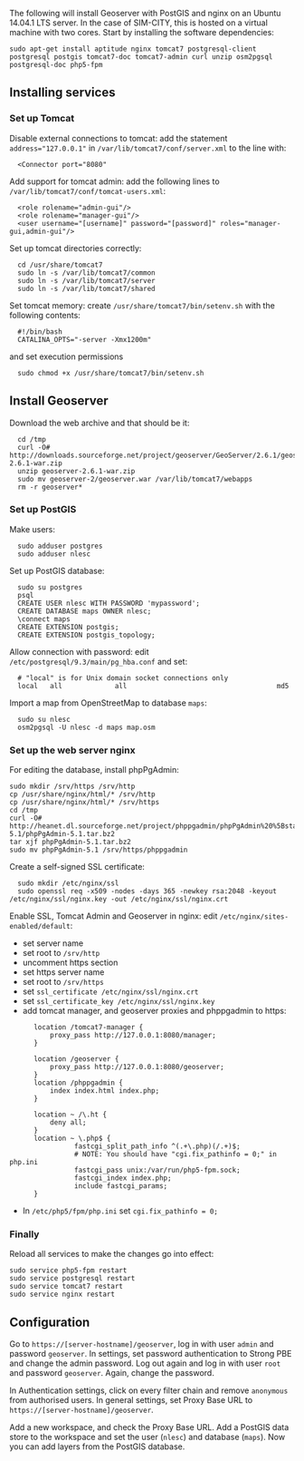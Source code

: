 The following will install Geoserver with PostGIS and nginx on an Ubuntu 14.04.1 LTS server. In the case of SIM-CITY, this is hosted on a virtual machine with two cores. Start by installing the software dependencies:

    sudo apt-get install aptitude nginx tomcat7 postgresql-client postgresql postgis tomcat7-doc tomcat7-admin curl unzip osm2pgsql postgresql-doc php5-fpm

## Installing services

### Set up Tomcat

Disable external connections to tomcat: add the statement `address="127.0.0.1"` in `/var/lib/tomcat7/conf/server.xml` to the line with:
  
      <Connector port="8080"
  
Add support for tomcat admin: add the following lines to `/var/lib/tomcat7/conf/tomcat-users.xml`:
  
      <role rolename="admin-gui"/>
      <role rolename="manager-gui"/>
      <user username="[username]" password="[password]" roles="manager-gui,admin-gui"/>

Set up tomcat directories correctly:
  
      cd /usr/share/tomcat7
      sudo ln -s /var/lib/tomcat7/common
      sudo ln -s /var/lib/tomcat7/server
      sudo ln -s /var/lib/tomcat7/shared

Set tomcat memory: create `/usr/share/tomcat7/bin/setenv.sh` with the following contents:
  
      #!/bin/bash
      CATALINA_OPTS="-server -Xmx1200m"

and set execution permissions
  
      sudo chmod +x /usr/share/tomcat7/bin/setenv.sh

## Install Geoserver

Download the web archive and that should be it:
  
      cd /tmp
      curl -O# http://downloads.sourceforge.net/project/geoserver/GeoServer/2.6.1/geoserver-2.6.1-war.zip
      unzip geoserver-2.6.1-war.zip
      sudo mv geoserver-2/geoserver.war /var/lib/tomcat7/webapps
      rm -r geoserver*

### Set up PostGIS

Make users:
  
      sudo adduser postgres
      sudo adduser nlesc

Set up PostGIS database:
  
      sudo su postgres
      psql
      CREATE USER nlesc WITH PASSWORD 'mypassword';
      CREATE DATABASE maps OWNER nlesc;
      \connect maps
      CREATE EXTENSION postgis;
      CREATE EXTENSION postgis_topology;
  
Allow connection with password: edit `/etc/postgresql/9.3/main/pg_hba.conf` and set:

      # "local" is for Unix domain socket connections only
      local   all             all                                     md5
  
Import a map from OpenStreetMap to database `maps`:
  
      sudo su nlesc
      osm2pgsql -U nlesc -d maps map.osm

### Set up the web server nginx

For editing the database, install phpPgAdmin:

    sudo mkdir /srv/https /srv/http
    cp /usr/share/nginx/html/* /srv/http
    cp /usr/share/nginx/html/* /srv/https
    cd /tmp
    curl -O# http://heanet.dl.sourceforge.net/project/phppgadmin/phpPgAdmin%20%5Bstable%5D/phpPgAdmin-5.1/phpPgAdmin-5.1.tar.bz2
    tar xjf phpPgAdmin-5.1.tar.bz2
    sudo mv phpPgAdmin-5.1 /srv/https/phppgadmin

Create a self-signed SSL certificate:
  
      sudo mkdir /etc/nginx/ssl
      sudo openssl req -x509 -nodes -days 365 -newkey rsa:2048 -keyout /etc/nginx/ssl/nginx.key -out /etc/nginx/ssl/nginx.crt

Enable SSL, Tomcat Admin and Geoserver in nginx: edit `/etc/nginx/sites-enabled/default`:
  * set server name
  * set root to `/srv/http`
  * uncomment https section
  * set https server name
  * set root to `/srv/https`
  * set `ssl_certificate /etc/nginx/ssl/nginx.crt`
  * set `ssl_certificate_key /etc/nginx/ssl/nginx.key`
  * add tomcat manager, and geoserver proxies and phppgadmin to https:
```
      location /tomcat7-manager {
          proxy_pass http://127.0.0.1:8080/manager;
      }

      location /geoserver {
          proxy_pass http://127.0.0.1:8080/geoserver;
      }
      location /phppgadmin {
          index index.html index.php;
      }

      location ~ /\.ht {
          deny all;
      }
      location ~ \.php$ {
                fastcgi_split_path_info ^(.+\.php)(/.+)$;
                # NOTE: You should have "cgi.fix_pathinfo = 0;" in php.ini
                fastcgi_pass unix:/var/run/php5-fpm.sock;
                fastcgi_index index.php;
                include fastcgi_params;
      }
```
* In `/etc/php5/fpm/php.ini` set `cgi.fix_pathinfo = 0;`

### Finally

Reload all services to make the changes go into effect:

    sudo service php5-fpm restart
    sudo service postgresql restart
    sudo service tomcat7 restart
    sudo service nginx restart

## Configuration

Go to `https://[server-hostname]/geoserver`, log in with user `admin` and password `geoserver`. In settings, set password authentication to Strong PBE and change the admin password. Log out again and log in with user `root` and password `geoserver`. Again, change the password.

In Authentication settings, click on every filter chain and remove `anonymous` from authorised users. In general settings, set Proxy Base URL to `https://[server-hostname]/geoserver`.

Add a new workspace, and check the Proxy Base URL. Add a PostGIS data store to the workspace and set the user (`nlesc`) and database (`maps`). Now you can add layers from the PostGIS database.
